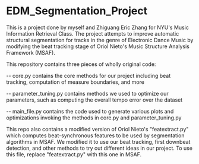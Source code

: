 # EDM_Segmentation_Project
This is a project done by myself and Zhiguang Eric Zhang for NYU's Music Information Retrieval Class. The project attempts to improve automatic structural segmentation for tracks in the genre of Electronic Dance Music by modifying the beat tracking stage of Oriol Nieto's Music Structure Analysis Framework (MSAF).

This repository contains three pieces of wholly original code:

-- core.py contains the core methods for our project including beat tracking, computation of measure boundaries, and more

-- parameter_tuning.py contains methods we used to optimize our parameters, such as computing the overall tempo error over the dataset

-- main_file.py contains the code used to generate various plots and optimizations invoking the methods in core.py and parameter_tuning.py

This repo also contains a modified version of Oriol Nieto's "featextract.py" which computes beat-synchronous features to be used by segmentation algorithms in MSAF. We modified it to use our beat tracking, first downbeat detection, and other methods to try out different ideas in our project. To use this file, replace "featextract.py" with this one in MSAF.
